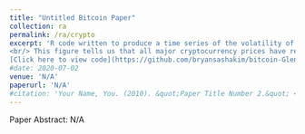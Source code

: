 ```yaml
---
title: "Untitled Bitcoin Paper"
collection: ra
permalink: /ra/crypto
excerpt: 'R code written to produce a time series of the volatility of Bitcoin and the remaining mainstream cryptocurrencies currently on the market (2020). <br/><img src="/images/Figure1-1.png" width="850" height="200">
<br/> This figure tells us that all major cryptocurrency prices have recently become much more stable following years of high volatility. <br/> 
[Click here to view code](https://github.com/bryansashakim/bitcoin-GlennEllison)'
#date: 2020-07-02
venue: 'N/A'
paperurl: 'N/A'
#citation: 'Your Name, You. (2010). &quot;Paper Title Number 2.&quot; <i>Journal 1</i>. 1(2).'
---
```

Paper Abstract: N/A
